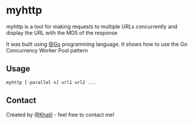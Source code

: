 # myhttp

myhttp is a tool for making requests to multiple URLs concurrently and display the URL with the MD5 of the response

It was built using [@Go](https://go.dev) programming language. It shows how to use the Go Concurrency Worker Pool pattern
## Usage
```
myhttp [-parallel n] url1 url2 ...
```

## Contact
Created by [@Khalil](https://www.linkedin.com/in/kabdulgawad/) - feel free to contact me!

